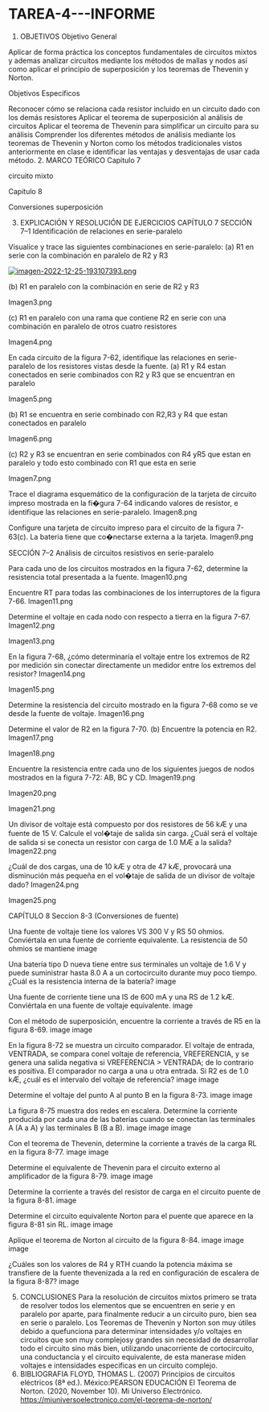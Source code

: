 # TAREA-4---INFORME
1. OBJETIVOS
Objetivo General

Aplicar de forma práctica los conceptos fundamentales de circuitos mixtos y ademas analizar circuitos mediante los métodos de mallas y nodos así como aplicar el principio de superposición y los teoremas de Thevenin y Norton.

Objetivos Específicos

Reconocer cómo se relaciona cada resistor incluido en un circuito dado con los demás resistores
Aplicar el teorema de superposición al análisis de circuitos
Aplicar el teorema de Thevenin para simplificar un circuito para su análisis
Comprender los diferentes métodos de análisis mediante los teoremas de Thevenin y Norton como los métodos tradicionales vistos anteriormente en clase e identificar las ventajas y desventajas de usar cada método.
2. MARCO TEÓRICO
Capitulo 7

circuito mixto

Capitulo 8

Conversiones superposición

3. EXPLICACIÓN Y RESOLUCIÓN DE EJERCICIOS
CAPÍTULO 7
SECCIÓN 7–1 Identificación de relaciones en serie-paralelo

Visualice y trace las siguientes combinaciones en serie-paralelo:
(a) R1 en serie con la combinación en paralelo de R2 y R3

[![imagen-2022-12-25-193107393.png](https://i.postimg.cc/NGDRBgGy/imagen-2022-12-25-193107393.png)](https://postimg.cc/8sF7bg6D)

(b) R1 en paralelo con la combinación en serie de R2 y R3

Imagen3.png

(c) R1 en paralelo con una rama que contiene R2 en serie con una combinación en paralelo de otros cuatro resistores

Imagen4.png

En cada circuito de la figura 7-62, identifique las relaciones en serie-paralelo de los resistores vistas desde la fuente.
(a) R1 y R4 estan conectados en serie combinados con R2 y R3 que se encuentran en paralelo

Imagen5.png

(b) R1 se encuentra en serie combinado con R2,R3 y R4 que estan conectados en paralelo

Imagen6.png

(c) R2 y R3 se encuentran en serie combinados con R4 yR5 que estan en paralelo y todo esto combinado con R1 que esta en serie

Imagen7.png

Trace el diagrama esquemático de la configuración de la tarjeta de circuito impreso mostrada en la fi�gura 7-64 indicando valores de resistor, e identifique las relaciones en serie-paralelo.
Imagen8.png

Configure una tarjeta de circuito impreso para el circuito de la figura 7-63(c). La batería tiene que co�nectarse externa a la tarjeta.
Imagen9.png

SECCIÓN 7–2 Análisis de circuitos resistivos en serie-paralelo

Para cada uno de los circuitos mostrados en la figura 7-62, determine la resistencia total presentada a la fuente.
Imagen10.png

Encuentre RT para todas las combinaciones de los interruptores de la figura 7-66.
Imagen11.png

Determine el voltaje en cada nodo con respecto a tierra en la figura 7-67.
Imagen12.png

Imagen13.png

En la figura 7-68, ¿cómo determinaría el voltaje entre los extremos de R2 por medición sin conectar directamente un medidor entre los extremos del resistor?
Imagen14.png

Imagen15.png

Determine la resistencia del circuito mostrado en la figura 7-68 como se ve desde la fuente de voltaje.
Imagen16.png

Determine el valor de R2 en la figura 7-70. (b) Encuentre la potencia en R2.
Imagen17.png

Imagen18.png

Encuentre la resistencia entre cada uno de los siguientes juegos de nodos mostrados en la figura 7-72: AB, BC y CD.
Imagen19.png

Imagen20.png

Imagen21.png

Un divisor de voltaje está compuesto por dos resistores de 56 kÆ y una fuente de 15 V. Calcule el vol�taje de salida sin carga. ¿Cuál será el voltaje de salida si se conecta un resistor con carga de 1.0 MÆ a la salida?
Imagen22.png

¿Cuál de dos cargas, una de 10 kÆ y otra de 47 kÆ, provocará una disminución más pequeña en el vol�taje de salida de un divisor de voltaje dado?
Imagen24.png

Imagen25.png

CAPÍTULO 8
Seccion 8-3 (Conversiones de fuente)

Una fuente de voltaje tiene los valores VS 300 V y RS 50 ohmios. Conviértala en una fuente de corriente equivalente.
La resistencia de 50 ohmios se mantiene image

Una batería tipo D nueva tiene entre sus terminales un voltaje de 1.6 V y puede suministrar hasta 8.0 A a un cortocircuito durante muy poco tiempo. ¿Cuál es la resistencia interna de la batería?
image

Una fuente de corriente tiene una IS de 600 mA y una RS de 1.2 kÆ. Conviértala en una fuente de voltaje equivalente.
image

Con el método de superposición, encuentre la corriente a través de R5 en la figura 8-69.
image image

En la figura 8-72 se muestra un circuito comparador. El voltaje de entrada, VENTRADA, se compara conel voltaje de referencia, VREFERENCIA, y se genera una salida negativa si VREFERENCIA > VENTRADA; de lo contrario es positiva. El comparador no carga a una u otra entrada. Si R2 es de 1.0 kÆ, ¿cuál es el intervalo del voltaje de referencia?
image image

Determine el voltaje del punto A al punto B en la figura 8-73.
image image

La figura 8-75 muestra dos redes en escalera. Determine la corriente producida por cada una de las baterías cuando se conectan las terminales A (A a A) y las terminales B (B a B).
image image image

Con el teorema de Thevenin, determine la corriente a través de la carga RL en la figura 8-77.
image image

Determine el equivalente de Thevenin para el circuito externo al amplificador de la figura 8-79.
image image

Determine la corriente a través del resistor de carga en el circuito puente de la figura 8-81.
image

Determine el circuito equivalente Norton para el puente que aparece en la figura 8-81 sin RL.
image image

Aplique el teorema de Norton al circuito de la figura 8-84.
image image image

¿Cuáles son los valores de R4 y RTH cuando la potencia máxima se transfiere de la fuente thevenizada a la red en configuración de escalera de la figura 8-87?
image


5. CONCLUSIONES
Para la resolución de circuitos mixtos primero se trata de resolver todos los elementos que se encuentren en serie y en paralelo por aparte, para finalmente reducir a un circuito puro, bien sea en serie o paralelo.
Los Teoremas de Thevenin y Norton son muy útiles debido a quefunciona para determinar intensidades y/o voltajes en circuitos que son muy complejosy grandes sin necesidad de desarrollar todo el circuito sino más bien, utilizando unacorriente de cortocircuito, una conductancia y el circuito equivalente, de esta manerase miden voltajes e intensidades especificas en un circuito complejo.
6. BIBLIOGRAFIA
FLOYD, THOMAS L. (2007) Principios de circuitos eléctricos (8ª ed.). México:PEARSON EDUCACIÓN
El Teorema de Norton. (2020, November 10). Mi Universo Electrónico. https://miuniversoelectronico.com/el-teorema-de-norton/
